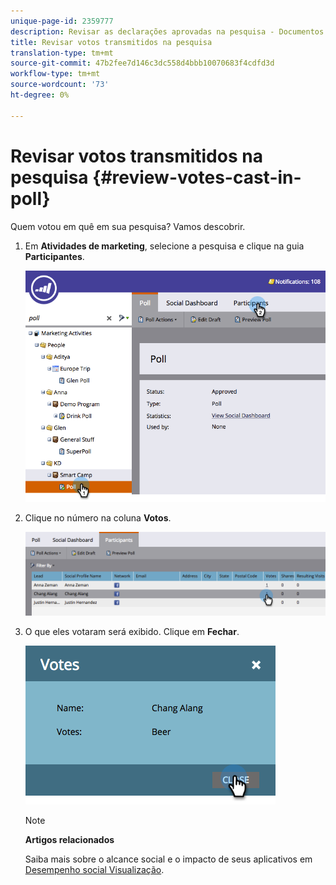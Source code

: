 ```yaml
---
unique-page-id: 2359777
description: Revisar as declarações aprovadas na pesquisa - Documentos do Marketing - Documentação do produto
title: Revisar votos transmitidos na pesquisa
translation-type: tm+mt
source-git-commit: 47b2fee7d146c3dc558d4bbb10070683f4cdfd3d
workflow-type: tm+mt
source-wordcount: '73'
ht-degree: 0%

---
```



# Revisar votos transmitidos na pesquisa {#review-votes-cast-in-poll}

Quem votou em quê em sua pesquisa? Vamos descobrir.

1. Em **Atividades de marketing**, selecione a pesquisa e clique na guia **Participantes**.

   ![](assets/image2015-5-12-14-3a35-3a10.png)

1. Clique no número na coluna **Votos**.

   ![](assets/image2015-5-12-14-3a36-3a36.png)

1. O que eles votaram será exibido. Clique em **Fechar**.

   ![](assets/image2015-5-12-14-3a37-3a24.png)

   >[!NOTE]
   >
   >**Artigos relacionados**
   >
   >
   >Saiba mais sobre o alcance social e o impacto de seus aplicativos em [Desempenho social Visualização](../../../../product-docs/demand-generation/social/social-functions/view-social-performance.md).

